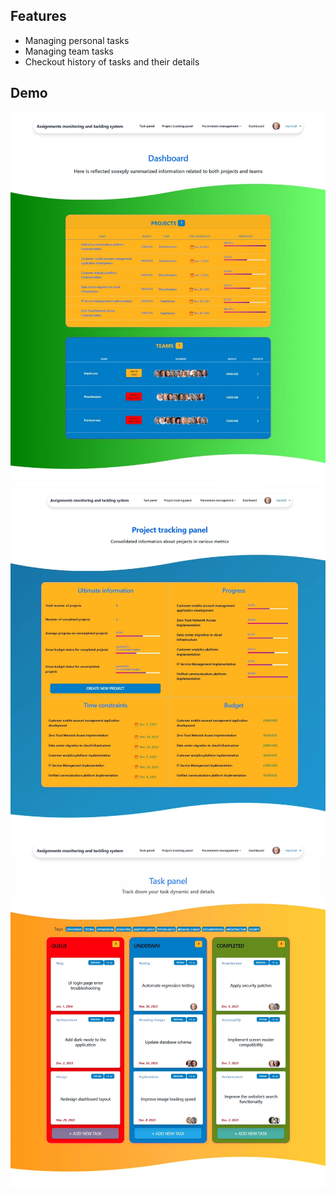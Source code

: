 ## Features

* Managing personal tasks
* Managing team tasks
* Checkout history of tasks and their details

## Demo

![img.png](demo/dashboard.png)
![img_1.png](demo/project_tracking_panel.png)
![img_2.png](demo/task_panel.png)
